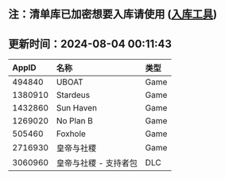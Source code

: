 ## 注：清单库已加密想要入库请使用 ([入库工具](https://github.com/BlankTMing/ManifestAutoUpdate/releases))

## 更新时间：2024-08-04 00:11:43
| AppID | 名称 | 类型  |
| :-------------------- | :----------------------------- | :----------- |
| 494840 | UBOAT| Game |
| 1380910 | Stardeus| Game |
| 1432860 | Sun Haven| Game |
| 1269020 | No Plan B| Game |
| 505460 | Foxhole| Game |
| 2716930 | 皇帝与社稷| Game |
| 3060960 | 皇帝与社稷 - 支持者包| DLC |
